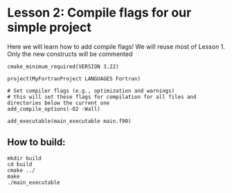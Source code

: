 # Lesson 2: Compile flags for our simple project 

Here we will learn how to add compile flags! We will reuse most of Lesson 1. Only the new constructs will be commented

```
cmake_minimum_required(VERSION 3.22)

project(MyFortranProject LANGUAGES Fortran)

# Set compiler flags (e.g., optimization and warnings)
# this will set these flags for compilation for all files and directories below the current one 
add_compile_options(-O2 -Wall)

add_executable(main_executable main.f90)
```

## How to build:

```
mkdir build
cd build
cmake ../
make 
./main_executable
```
